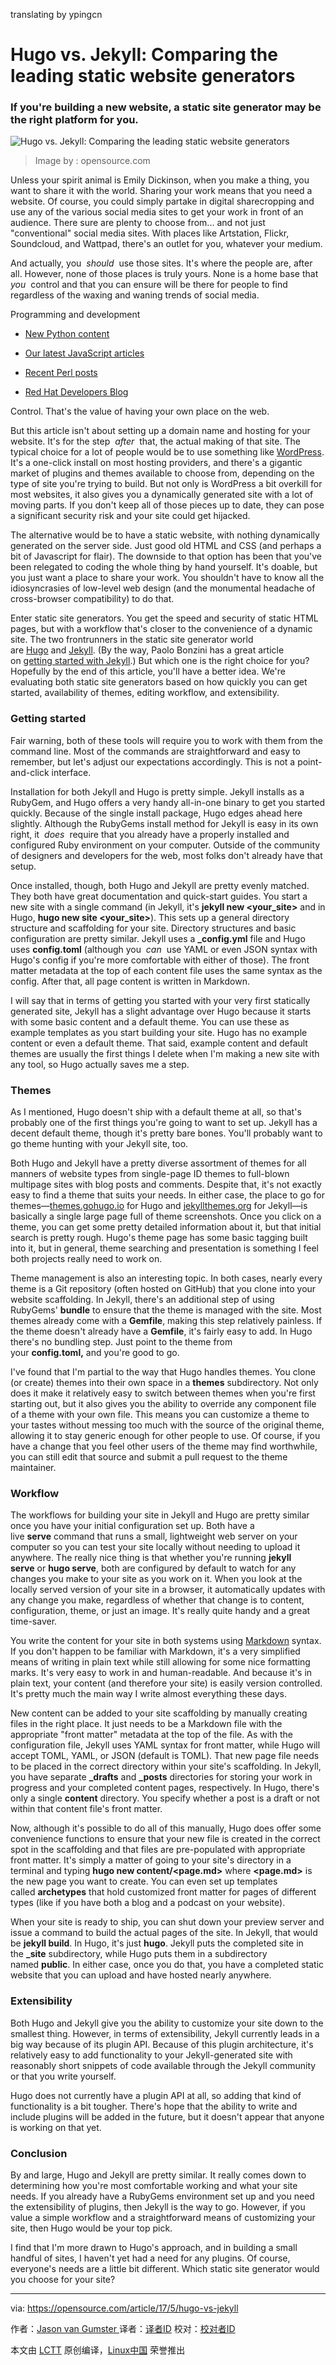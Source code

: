 translating by ypingcn

Hugo vs. Jekyll: Comparing the leading static website generators
============================================================

### If you're building a new website, a static site generator may be the right platform for you.


![Hugo vs. Jekyll: Comparing the leading static website generators ](https://opensource.com/sites/default/files/styles/image-full-size/public/images/life/rh_003784_02_os.comcareers_os_rh2x.png?itok=4wXjYMBw "Hugo vs. Jekyll: Comparing the leading static website generators ")
>Image by : opensource.com

Unless your spirit animal is Emily Dickinson, when you make a thing, you want to share it with the world. Sharing your work means that you need a website. Of course, you could simply partake in digital sharecropping and use any of the various social media sites to get your work in front of an audience. There sure are plenty to choose from... and not just "conventional" social media sites. With places like Artstation, Flickr, Soundcloud, and Wattpad, there's an outlet for you, whatever your medium.

And actually, you  _should_  use those sites. It's where the people are, after all. However, none of those places is truly yours. None is a home base that  _you_  control and that you can ensure will be there for people to find regardless of the waxing and waning trends of social media.

Programming and development

*   [New Python content][1]

*   [Our latest JavaScript articles][2]

*   [Recent Perl posts][3]

*   [Red Hat Developers Blog][4]

Control. That's the value of having your own place on the web.

But this article isn't about setting up a domain name and hosting for your website. It's for the step  _after_  that, the actual making of that site. The typical choice for a lot of people would be to use something like [WordPress][6]. It's a one-click install on most hosting providers, and there's a gigantic market of plugins and themes available to choose from, depending on the type of site you're trying to build. But not only is WordPress a bit overkill for most websites, it also gives you a dynamically generated site with a lot of moving parts. If you don't keep all of those pieces up to date, they can pose a significant security risk and your site could get hijacked.

The alternative would be to have a static website, with nothing dynamically generated on the server side. Just good old HTML and CSS (and perhaps a bit of Javascript for flair). The downside to that option has been that you've been relegated to coding the whole thing by hand yourself. It's doable, but you just want a place to share your work. You shouldn't have to know all the idiosyncrasies of low-level web design (and the monumental headache of cross-browser compatibility) to do that.

Enter static site generators. You get the speed and security of static HTML pages, but with a workflow that's closer to the convenience of a dynamic site. The two frontrunners in the static site generator world are [Hugo][7] and [Jekyll][8]. (By the way, Paolo Bonzini has a great article on [getting started with Jekyll][9].) But which one is the right choice for you? Hopefully by the end of this article, you'll have a better idea. We're evaluating both static site generators based on how quickly you can get started, availability of themes, editing workflow, and extensibility.

### Getting started

Fair warning, both of these tools will require you to work with them from the command line. Most of the commands are straightforward and easy to remember, but let's adjust our expectations accordingly. This is not a point-and-click interface.

Installation for both Jekyll and Hugo is pretty simple. Jekyll installs as a RubyGem, and Hugo offers a very handy all-in-one binary to get you started quickly. Because of the single install package, Hugo edges ahead here slightly. Although the RubyGems install method for Jekyll is easy in its own right, it  _does_  require that you already have a properly installed and configured Ruby environment on your computer. Outside of the community of designers and developers for the web, most folks don't already have that setup.

Once installed, though, both Hugo and Jekyll are pretty evenly matched. They both have great documentation and quick-start guides. You start a new site with a single command (in Jekyll, it's **jekyll new <your_site>** and in Hugo, **hugo new site <your_site>**). This sets up a general directory structure and scaffolding for your site. Directory structures and basic configuration are pretty similar. Jekyll uses a **_config.yml** file and Hugo uses **config.toml** (although you  _can_  use YAML or even JSON syntax with Hugo's config if you're more comfortable with either of those). The front matter metadata at the top of each content file uses the same syntax as the config. After that, all page content is written in Markdown.

I will say that in terms of getting you started with your very first statically generated site, Jekyll has a slight advantage over Hugo because it starts with some basic content and a default theme. You can use these as example templates as you start building your site. Hugo has no example content or even a default theme. That said, example content and default themes are usually the first things I delete when I'm making a new site with any tool, so Hugo actually saves me a step.

### Themes

As I mentioned, Hugo doesn't ship with a default theme at all, so that's probably one of the first things you're going to want to set up. Jekyll has a decent default theme, though it's pretty bare bones. You'll probably want to go theme hunting with your Jekyll site, too.

Both Hugo and Jekyll have a pretty diverse assortment of themes for all manners of website types from single-page ID themes to full-blown multipage sites with blog posts and comments. Despite that, it's not exactly easy to find a theme that suits your needs. In either case, the place to go for themes—[themes.gohugo.io][10] for Hugo and [jekyllthemes.org][11] for Jekyll—is basically a single large page full of theme screenshots. Once you click on a theme, you can get some pretty detailed information about it, but that initial search is pretty rough. Hugo's theme page has some basic tagging built into it, but in general, theme searching and presentation is something I feel both projects really need to work on.

Theme management is also an interesting topic. In both cases, nearly every theme is a Git repository (often hosted on GitHub) that you clone into your website scaffolding. In Jekyll, there's an additional step of using RubyGems' **bundle** to ensure that the theme is managed with the site. Most themes already come with a **Gemfile**, making this step relatively painless. If the theme doesn't already have a **Gemfile**, it's fairly easy to add. In Hugo there's no bundling step. Just point to the theme from your **config.toml,** and you're good to go.

I've found that I'm partial to the way that Hugo handles themes. You clone (or create) themes into their own space in a **themes** subdirectory. Not only does it make it relatively easy to switch between themes when you're first starting out, but it also gives you the ability to override any component file of a theme with your own file. This means you can customize a theme to your tastes without messing too much with the source of the original theme, allowing it to stay generic enough for other people to use. Of course, if you have a change that you feel other users of the theme may find worthwhile, you can still edit that source and submit a pull request to the theme maintainer.

### Workflow

The workflows for building your site in Jekyll and Hugo are pretty similar once you have your initial configuration set up. Both have a live **serve** command that runs a small, lightweight web server on your computer so you can test your site locally without needing to upload it anywhere. The really nice thing is that whether you're running **jekyll serve** or **hugo serve**, both are configured by default to watch for any changes you make to your site as you work on it. When you look at the locally served version of your site in a browser, it automatically updates with any change you make, regardless of whether that change is to content, configuration, theme, or just an image. It's really quite handy and a great time-saver.

You write the content for your site in both systems using [Markdown][12] syntax. If you don't happen to be familiar with Markdown, it's a very simplified means of writing in plain text while still allowing for some nice formatting marks. It's very easy to work in and human-readable. And because it's in plain text, your content (and therefore your site) is easily version controlled. It's pretty much the main way I write almost everything these days.

New content can be added to your site scaffolding by manually creating files in the right place. It just needs to be a Markdown file with the appropriate "front matter" metadata at the top of the file. As with the configuration file, Jekyll uses YAML syntax for front matter, while Hugo will accept TOML, YAML, or JSON (default is TOML). That new page file needs to be placed in the correct directory within your site's scaffolding. In Jekyll, you have separate **_drafts** and **_posts** directories for storing your work in progress and your completed content pages, respectively. In Hugo, there's only a single **content** directory. You specify whether a post is a draft or not within that content file's front matter.

Now, although it's possible to do all of this manually, Hugo does offer some convenience functions to ensure that your new file is created in the correct spot in the scaffolding and that files are pre-populated with appropriate front matter. It's simply a matter of going to your site's directory in a terminal and typing **hugo new content/<page.md>** where **<page.md>** is the new page you want to create. You can even set up templates called **archetypes** that hold customized front matter for pages of different types (like if you have both a blog and a podcast on your website).

When your site is ready to ship, you can shut down your preview server and issue a command to build the actual pages of the site. In Jekyll, that would be **jekyll build**. In Hugo, it's just **hugo**. Jekyll puts the completed site in the **_site** subdirectory, while Hugo puts them in a subdirectory named **public**. In either case, once you do that, you have a completed static website that you can upload and have hosted nearly anywhere.

### Extensibility

Both Hugo and Jekyll give you the ability to customize your site down to the smallest thing. However, in terms of extensibility, Jekyll currently leads in a big way because of its plugin API. Because of this plugin architecture, it's relatively easy to add functionality to your Jekyll-generated site with reasonably short snippets of code available through the Jekyll community or that you write yourself.

Hugo does not currently have a plugin API at all, so adding that kind of functionality is a bit tougher. There's hope that the ability to write and include plugins will be added in the future, but it doesn't appear that anyone is working on that yet.

### Conclusion

By and large, Hugo and Jekyll are pretty similar. It really comes down to determining how you're most comfortable working and what your site needs. If you already have a RubyGems environment set up and you need the extensibility of plugins, then Jekyll is the way to go. However, if you value a simple workflow and a straightforward means of customizing your site, then Hugo would be your top pick.

I find that I'm more drawn to Hugo's approach, and in building a small handful of sites, I haven't yet had a need for any plugins. Of course, everyone's needs are a little bit different. Which static site generator would you choose for your site?

--------------------------------------------------------------------------------

via: https://opensource.com/article/17/5/hugo-vs-jekyll

作者：[Jason van Gumster  ][a]
译者：[译者ID](https://github.com/译者ID)
校对：[校对者ID](https://github.com/校对者ID)

本文由 [LCTT](https://github.com/LCTT/TranslateProject) 原创编译，[Linux中国](https://linux.cn/) 荣誉推出

[a]:https://opensource.com/users/jason-van-gumster
[1]:https://opensource.com/tags/python?src=programming_resource_menu
[2]:https://opensource.com/tags/javascript?src=programming_resource_menu
[3]:https://opensource.com/tags/perl?src=programming_resource_menu
[4]:https://developers.redhat.com/?intcmp=7016000000127cYAAQ&src=programming_resource_menu
[5]:https://opensource.com/article/17/5/hugo-vs-jekyll?rate=lZDKuqOQ7lVUon-ZKebR5SUCyXDz5oCQ_zoCSBPolOQ
[6]:http://wordpress.org/
[7]:http://gohugo.io/
[8]:https://jekyllrb.com/
[9]:https://opensource.com/article/17/4/getting-started-jekyll
[10]:https://themes.gohugo.io/
[11]:http://jekyllthemes.org/
[12]:https://daringfireball.net/projects/markdown/
[13]:https://opensource.com/user/26430/feed
[14]:https://opensource.com/article/17/5/hugo-vs-jekyll#comments
[15]:https://opensource.com/users/jason-van-gumster

